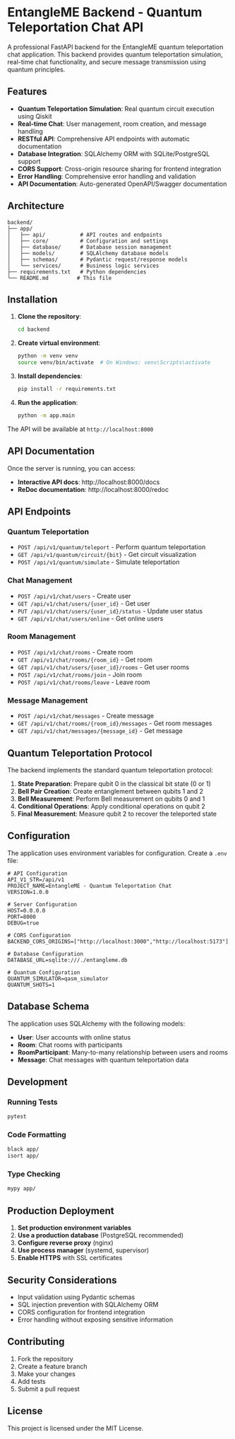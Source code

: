 # EntangleME Backend - Quantum Teleportation Chat API

A professional FastAPI backend for the EntangleME quantum teleportation chat application. This backend provides quantum teleportation simulation, real-time chat functionality, and secure message transmission using quantum principles.

## Features

- **Quantum Teleportation Simulation**: Real quantum circuit execution using Qiskit
- **Real-time Chat**: User management, room creation, and message handling
- **RESTful API**: Comprehensive API endpoints with automatic documentation
- **Database Integration**: SQLAlchemy ORM with SQLite/PostgreSQL support
- **CORS Support**: Cross-origin resource sharing for frontend integration
- **Error Handling**: Comprehensive error handling and validation
- **API Documentation**: Auto-generated OpenAPI/Swagger documentation

## Architecture

```
backend/
├── app/
│   ├── api/           # API routes and endpoints
│   ├── core/          # Configuration and settings
│   ├── database/      # Database session management
│   ├── models/        # SQLAlchemy database models
│   ├── schemas/       # Pydantic request/response models
│   └── services/      # Business logic services
├── requirements.txt   # Python dependencies
└── README.md         # This file
```

## Installation

1. **Clone the repository**:
   ```bash
   cd backend
   ```

2. **Create virtual environment**:
   ```bash
   python -m venv venv
   source venv/bin/activate  # On Windows: venv\Scripts\activate
   ```

3. **Install dependencies**:
   ```bash
   pip install -r requirements.txt
   ```

4. **Run the application**:
   ```bash
   python -m app.main
   ```

The API will be available at `http://localhost:8000`

## API Documentation

Once the server is running, you can access:
- **Interactive API docs**: http://localhost:8000/docs
- **ReDoc documentation**: http://localhost:8000/redoc

## API Endpoints

### Quantum Teleportation
- `POST /api/v1/quantum/teleport` - Perform quantum teleportation
- `GET /api/v1/quantum/circuit/{bit}` - Get circuit visualization
- `POST /api/v1/quantum/simulate` - Simulate teleportation

### Chat Management
- `POST /api/v1/chat/users` - Create user
- `GET /api/v1/chat/users/{user_id}` - Get user
- `PUT /api/v1/chat/users/{user_id}/status` - Update user status
- `GET /api/v1/chat/users/online` - Get online users

### Room Management
- `POST /api/v1/chat/rooms` - Create room
- `GET /api/v1/chat/rooms/{room_id}` - Get room
- `GET /api/v1/chat/users/{user_id}/rooms` - Get user rooms
- `POST /api/v1/chat/rooms/join` - Join room
- `POST /api/v1/chat/rooms/leave` - Leave room

### Message Management
- `POST /api/v1/chat/messages` - Create message
- `GET /api/v1/chat/rooms/{room_id}/messages` - Get room messages
- `GET /api/v1/chat/messages/{message_id}` - Get message

## Quantum Teleportation Protocol

The backend implements the standard quantum teleportation protocol:

1. **State Preparation**: Prepare qubit 0 in the classical bit state (0 or 1)
2. **Bell Pair Creation**: Create entanglement between qubits 1 and 2
3. **Bell Measurement**: Perform Bell measurement on qubits 0 and 1
4. **Conditional Operations**: Apply conditional operations on qubit 2
5. **Final Measurement**: Measure qubit 2 to recover the teleported state

## Configuration

The application uses environment variables for configuration. Create a `.env` file:

```env
# API Configuration
API_V1_STR=/api/v1
PROJECT_NAME=EntangleME - Quantum Teleportation Chat
VERSION=1.0.0

# Server Configuration
HOST=0.0.0.0
PORT=8000
DEBUG=true

# CORS Configuration
BACKEND_CORS_ORIGINS=["http://localhost:3000","http://localhost:5173"]

# Database Configuration
DATABASE_URL=sqlite:///./entangleme.db

# Quantum Configuration
QUANTUM_SIMULATOR=qasm_simulator
QUANTUM_SHOTS=1
```

## Database Schema

The application uses SQLAlchemy with the following models:

- **User**: User accounts with online status
- **Room**: Chat rooms with participants
- **RoomParticipant**: Many-to-many relationship between users and rooms
- **Message**: Chat messages with quantum teleportation data

## Development

### Running Tests
```bash
pytest
```

### Code Formatting
```bash
black app/
isort app/
```

### Type Checking
```bash
mypy app/
```

## Production Deployment

1. **Set production environment variables**
2. **Use a production database** (PostgreSQL recommended)
3. **Configure reverse proxy** (nginx)
4. **Use process manager** (systemd, supervisor)
5. **Enable HTTPS** with SSL certificates

## Security Considerations

- Input validation using Pydantic schemas
- SQL injection prevention with SQLAlchemy ORM
- CORS configuration for frontend integration
- Error handling without exposing sensitive information

## Contributing

1. Fork the repository
2. Create a feature branch
3. Make your changes
4. Add tests
5. Submit a pull request

## License

This project is licensed under the MIT License.
